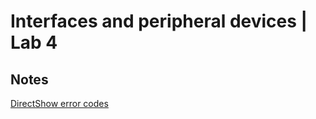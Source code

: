 # Interfaces and peripheral devices | Lab 4

## Notes

[DirectShow error codes](https://docs.microsoft.com/en-us/windows/win32/com/com-error-codes-1)

